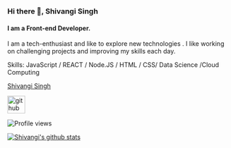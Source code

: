 ### Hi there 👋, Shivangi Singh
#### I am a Front-end Developer.
I am a tech-enthusiast and like to explore new technologies .  I like working on challenging projects and improving my skills each day.

Skills: JavaScript / REACT / Node.JS / HTML / CSS/ Data Science /Cloud Computing


<div class="LI-profile-badge"  data-version="v1" data-size="medium" data-locale="en_US" data-type="vertical" data-theme="dark" data-vanity="shivangi-singh-b65381158"><a class="LI-simple-link" href='https://in.linkedin.com/in/shivangi-singh-b65381158?trk=profile-badge'>Shivangi Singh</a></div>

[<img src='https://cdn.jsdelivr.net/npm/simple-icons@3.0.1/icons/github.svg' alt='github' height='40'>](https://github.com/shivisingh28) 

![Profile views](https://gpvc.arturio.dev/shivisingh28)  

[![Shivangi's github stats](https://github-readme-stats.vercel.app/api?username=shivisingh28)](https://github.com/anuraghazra/github-readme-stats)

